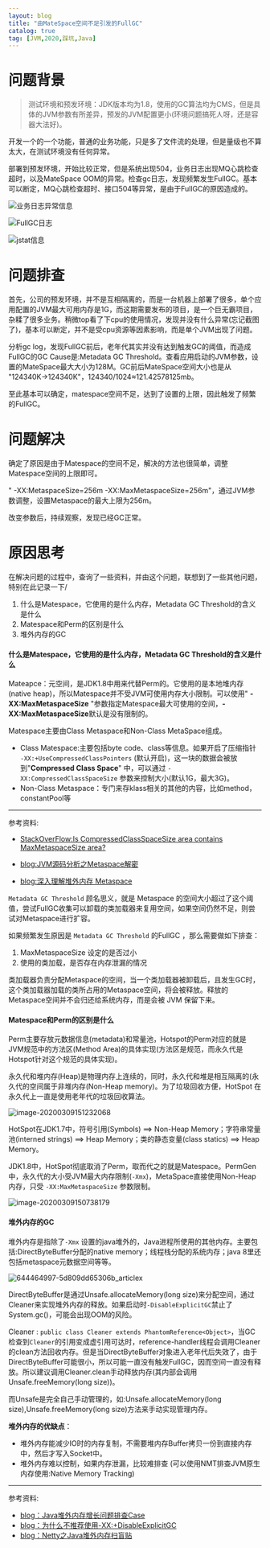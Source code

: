 ```yaml
---
layout: blog
title: "由MateSpace空间不足引发的FullGC"
catalog: true
tag: [JVM,2020,踩坑,Java]
---
```


# 问题背景
> 测试环境和预发环境：JDK版本均为1.8，使用的GC算法均为CMS，但是具体的JVM参数有所差异，预发的JVM配置更小(环境问题搞死人呀，还是容器大法好)。

开发一个的一个功能，普通的业务功能，只是多了文件流的处理，但是量级也不算太大，在测试环境没有任何异常。

部署到预发环境，开始比较正常，但是系统出现504，业务日志出现MQ心跳检查超时，以及MateSpace OOM的异常。检查gc日志，发现频繁发生FullGC。基本可以断定，MQ心跳检查超时、接口504等异常，是由于FullGC的原因造成的。

![业务日志异常信息](https://raw.githubusercontent.com/RussXia/RussXia.github.io/master/_pic/mq-health-check-timeout.png)

![FullGC日志](https://raw.githubusercontent.com/RussXia/RussXia.github.io/master/_pic/gc-log-fullgc.png)

![jstat信息](https://raw.githubusercontent.com/RussXia/RussXia.github.io/master/_pic/jstat-info.png)


# 问题排查

首先，公司的预发环境，并不是互相隔离的，而是一台机器上部署了很多，单个应用配置的JVM最大可用内存是1G，而这期需要发布的项目，是一个巨无霸项目，杂糅了很多业务。稍微top看了下cpu的使用情况，发现并没有什么异常(忘记截图了)，基本可以断定，并不是受cpu资源等因素影响，而是单个JVM出现了问题。

分析gc log，发现FullGC前后，老年代其实并没有达到触发GC的阈值，而造成FullGC的GC Cause是:Metadata GC Threshold。查看应用启动的JVM参数，设置的MateSpace最大大小为128M。GC前后MateSpace空间大小也是从 "124340K->124340K"，124340/1024≈121.42578125mb。

至此基本可以确定，matespace空间不足，达到了设置的上限，因此触发了频繁的FullGC。


# 问题解决

确定了原因是由于Matespace的空间不足，解决的方法也很简单，调整Matespace空间的上限即可。

" -XX:MetaspaceSize=256m -XX:MaxMetaspaceSize=256m"，通过JVM参数调整，设置Metaspace的最大上限为256m。

改变参数后，持续观察，发现已经GC正常。

# 原因思考

在解决问题的过程中，查询了一些资料，并由这个问题，联想到了一些其他问题，特别在此记录一下/

1. 什么是Matespace，它使用的是什么内存，Metadata GC Threshold的含义是什么
2. Matespace和Perm的区别是什么
3. 堆外内存的GC

#### 什么是Matespace，它使用的是什么内存，Metadata GC Threshold的含义是什么

Mateapce：元空间，是JDK1.8中用来代替Perm的。它使用的是本地堆内存(native heap)，所以Matespace并不受JVM可使用内存大小限制。可以使用" **-XX:MaxMetaspaceSize** "参数指定Matespace最大可使用的空间，**-XX:MaxMetaspaceSize**默认是没有限制的。

Matespace主要由Class Metaspace和Non-Class MetaSpace组成。

+ Class Matespace:主要包括byte code、class等信息。如果开启了压缩指针 `-XX:+UseCompressedClassPointers` (默认开启)，这一块的数据会被放到"**Compressed Class Space**" 中，可以通过 `-XX:CompressedClassSpaceSize` 参数来控制大小(默认1G，最大3G)。
+ Non-Class Metaspace：专门来存klass相关的其他的内容，比如method，constantPool等

***

参考资料: 

+ [StackOverFlow:Is CompressedClassSpaceSize area contains MaxMetaspaceSize area?](https://stackoverflow.com/questions/54250638/is-compressedclassspacesize-area-contains-maxmetaspacesize-area)

+ [blog:JVM源码分析之Metaspace解密](http://lovestblog.cn/blog/2016/10/29/metaspace/)
+ [blog:深入理解堆外内存 Metaspace](https://www.javadoop.com/post/metaspace)

`Metadata GC Threshold` 顾名思义，就是 Metaspace 的空间大小超过了这个阈值，尝试FullGC收集可以卸载的类加载器来复用空间，如果空间仍然不足，则尝试对Metaspace进行扩容。

如果频繁发生原因是 `Metadata GC Threshold` 的FullGC ，那么需要做如下排查：

1. MaxMetaspaceSize 设定的是否过小
2. 使用的类加载，是否存在内存泄漏的情况

类加载器负责分配Metaspace的空间，当一个类加载器被卸载后，且发生GC时，这个类加载器加载的类所占用的Metaspace空间，将会被释放。释放的Metaspace空间并不会归还给系统内存，而是会被 JVM 保留下来。

#### Matespace和Perm的区别是什么

Perm主要存放元数据信息(metadata)和常量池，Hotspot的Perm对应的就是JVM规范中的方法区(Method Area)的具体实现(方法区是规范，而永久代是Hotspot针对这个规范的具体实现)。

永久代和堆内存(Heap)是物理内存上连续的，同时，永久代和堆是相互隔离的(永久代的空间属于非堆内存(Non-Heap memory)。为了垃圾回收方便，HotSpot 在永久代上一直是使用老年代的垃圾回收算法。

![image-20200309151232068](https://raw.githubusercontent.com/RussXia/RussXia.github.io/master/_pic/method-area-heap.png)

HotSpot在JDK1.7中，符号引用(Symbols) ==> Non-Heap Memory；字符串常量池(interned strings) ==> Heap Memory；类的静态变量(class statics) ==> Heap Memory。

JDK1.8中，HotSpot彻底取消了Perm，取而代之的就是Matespace。PermGen中，永久代的大小受JVM最大内存限制(`-Xmx`)，MetaSpace直接使用Non-Heap内存，只受 `-XX:MaxMetaspaceSize` 参数限制。

![image-20200309150738179](https://github.com/RussXia/RussXia.github.io/blob/master/_pic/perm-method-area.png)

#### 堆外内存的GC

堆外内存是指除了`-Xmx` 设置的java堆外的，Java进程所使用的其他内存。主要包括:DirectByteBuffer分配的native memory；线程栈分配的系统内存；java 8里还包括metaspace元数据空间等等。

![644464997-5d809dd65306b_articlex](/Users/dasouche/workspace/RussXia.github.io/_pic/jvm-heam-non-heap.png)

DirectByteBuffer是通过Unsafe.allocateMemory(long size)来分配空间，通过Cleaner来实现堆外内存的释放。如果启动时`-DisableExplicitGC`禁止了System.gc()，可能会出现OOM的风险。

Cleaner : `public class Cleaner extends PhantomReference<Object>`，当GC检查到`Cleaner`的引用变成虚引用可达时，reference-handler线程会调用Cleaner的clean方法回收内存。但是当DirectByteBuffer对象进入老年代后失效了，由于DirectByteBuffer可能很小，所以可能一直没有触发FullGC，因而空间一直没有释放。所以建议调用Cleaner.clean手动释放内存(其内部会调用Unsafe.freeMemory(long size))。

而Unsafe是完全自己手动管理的，如:Unsafe.allocateMemory(long size),Unsafe.freeMemory(long size)方法来手动实现管理内存。

**堆外内存的优缺点**：

+ 堆外内存能减少IO时的内存复制，不需要堆内存Buffer拷贝一份到直接内存中，然后才写入Socket中。
+ 堆外内存难以控制，如果内存泄漏，比较难排查 (可以使用NMT排查JVM原生内存使用:Native Memory Tracking)

***

参考资料:

+ [blog：Java堆外内存增长问题排查Case](https://coldwalker.com/2018/08//troubleshooter_native_memory_increase/)
+ [blog：为什么不推荐使用-XX:+DisableExplicitGC](https://ezlippi.com/blog/2017/10/why-not-expliclitgc.html)
+ [blog：Netty之Java堆外内存扫盲贴](http://calvin1978.blogcn.com/articles/directbytebuffer.html)
